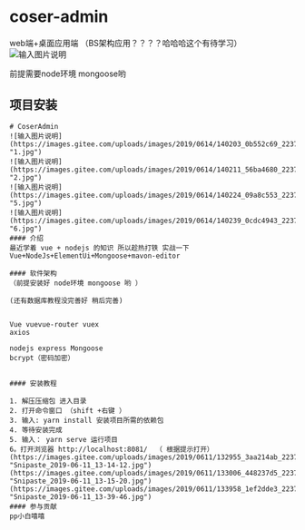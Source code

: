 # coser-admin
web端+桌面应用端    （BS架构应用？？？？哈哈哈这个有待学习）
![输入图片说明](https://images.gitee.com/uploads/images/2019/0614/135211_93915955_2237344.jpeg "coser-admin web端 桌面应用端（electron)  后端nodejs+mongoose数据库.jpg")

前提需要node环境 mongoose哟
## 项目安装

```
# CoserAdmin
![输入图片说明](https://images.gitee.com/uploads/images/2019/0614/140203_0b552c69_2237344.jpeg "1.jpg")
![输入图片说明](https://images.gitee.com/uploads/images/2019/0614/140211_56ba4680_2237344.jpeg "2.jpg")
![输入图片说明](https://images.gitee.com/uploads/images/2019/0614/140224_09a8c553_2237344.jpeg "5.jpg")
![输入图片说明](https://images.gitee.com/uploads/images/2019/0614/140239_0cdc4943_2237344.jpeg "6.jpg")
#### 介绍
最近学着 vue + nodejs 的知识 所以趁热打铁 实战一下
Vue+NodeJs+ElementUi+Mongoose+mavon-editor

#### 软件架构
（前提安装好 node环境 mongoose 哟 ）

(还有数据库教程没完善好 稍后完善)


Vue vuevue-router vuex 
axios

nodejs express Mongoose
bcrypt（密码加密）


#### 安装教程

1. 解压压缩包 进入目录
2. 打开命令窗口 （shift +右键 ）
3. 输入: yarn install 安装项目所需的依赖包
4. 等待安装完成 
5. 输入： yarn serve 运行项目
6。打开浏览器 http://localhost:8081/  （ 根据提示打开）
(https://images.gitee.com/uploads/images/2019/0611/132955_3aa214ab_2237344.jpeg "Snipaste_2019-06-11_13-14-12.jpg")
(https://images.gitee.com/uploads/images/2019/0611/133006_448237d5_2237344.jpeg "Snipaste_2019-06-11_13-15-20.jpg")
(https://images.gitee.com/uploads/images/2019/0611/133958_1ef2dde3_2237344.jpeg "Snipaste_2019-06-11_13-39-46.jpg")
#### 参与贡献
pp小白嘻嘻 

